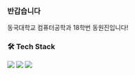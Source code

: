 ### 반갑습니다 
동국대학교 컴퓨터공학과 18학번 동원진입니다!

<h3><b>🛠 Tech Stack </b></h3>
<p align="left">
<img src="https://img.shields.io/badge/CSS3-1572B6?style=flat-square&logo=CSS3&logoColor=white"/>
<img src="https://img.shields.io/badge/Node.js-339933?style=flat-square&logo=Node.js&logoColor=white"/>
<img src="https://img.shields.io/badge/C++-00599C?style=flat-square&logo=c%2B%2B&logoColor=white"/>


<!--
**wonjinzz/wonjinzz** is a ✨ _special_ ✨ repository because its `README.md` (this file) appears on your GitHub profile.

Here are some ideas to get you started:

- 🔭 I’m currently working on ...
- 🌱 I’m currently learning ...
- 👯 I’m looking to collaborate on ...
- 🤔 I’m looking for help with ...
- 💬 Ask me about ...
- 📫 How to reach me: ...
- 😄 Pronouns: ...
- ⚡ Fun fact: ...
-->
